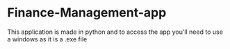 # Finance-Management-app
This application is made in python and to access the app you'll need to use a windows as it is a .exe file
